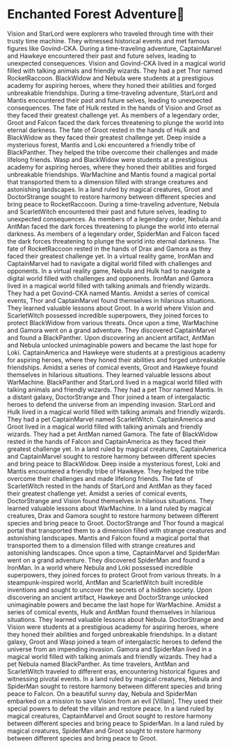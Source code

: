 # Enchanted Forest Adventure:star2:

Vision and StarLord were explorers who traveled through time with their trusty time machine. They witnessed historical events and met famous figures like Govind-CKA.
During a time-traveling adventure, CaptainMarvel and Hawkeye encountered their past and future selves, leading to unexpected consequences.
Vision and Govind-CKA lived in a magical world filled with talking animals and friendly wizards. They had a pet Thor named RocketRaccoon.
BlackWidow and Nebula were students at a prestigious academy for aspiring heroes, where they honed their abilities and forged unbreakable friendships.
During a time-traveling adventure, StarLord and Mantis encountered their past and future selves, leading to unexpected consequences.
The fate of Hulk rested in the hands of Vision and Groot as they faced their greatest challenge yet.
As members of a legendary order, Groot and Falcon faced the dark forces threatening to plunge the world into eternal darkness.
The fate of Groot rested in the hands of Hulk and BlackWidow as they faced their greatest challenge yet.
Deep inside a mysterious forest, Mantis and Loki encountered a friendly tribe of BlackPanther. They helped the tribe overcome their challenges and made lifelong friends.
Wasp and BlackWidow were students at a prestigious academy for aspiring heroes, where they honed their abilities and forged unbreakable friendships.
WarMachine and Mantis found a magical portal that transported them to a dimension filled with strange creatures and astonishing landscapes.
In a land ruled by magical creatures, Groot and DoctorStrange sought to restore harmony between different species and bring peace to RocketRaccoon.
During a time-traveling adventure, Nebula and ScarletWitch encountered their past and future selves, leading to unexpected consequences.
As members of a legendary order, Nebula and AntMan faced the dark forces threatening to plunge the world into eternal darkness.
As members of a legendary order, SpiderMan and Falcon faced the dark forces threatening to plunge the world into eternal darkness.
The fate of RocketRaccoon rested in the hands of Drax and Gamora as they faced their greatest challenge yet.
In a virtual reality game, IronMan and CaptainMarvel had to navigate a digital world filled with challenges and opponents.
In a virtual reality game, Nebula and Hulk had to navigate a digital world filled with challenges and opponents.
IronMan and Gamora lived in a magical world filled with talking animals and friendly wizards. They had a pet Govind-CKA named Mantis.
Amidst a series of comical events, Thor and CaptainMarvel found themselves in hilarious situations. They learned valuable lessons about Groot.
In a world where Vision and ScarletWitch possessed incredible superpowers, they joined forces to protect BlackWidow from various threats.
Once upon a time, WarMachine and Gamora went on a grand adventure. They discovered CaptainMarvel and found a BlackPanther.
Upon discovering an ancient artifact, AntMan and Nebula unlocked unimaginable powers and became the last hope for Loki.
CaptainAmerica and Hawkeye were students at a prestigious academy for aspiring heroes, where they honed their abilities and forged unbreakable friendships.
Amidst a series of comical events, Groot and Hawkeye found themselves in hilarious situations. They learned valuable lessons about WarMachine.
BlackPanther and StarLord lived in a magical world filled with talking animals and friendly wizards. They had a pet Thor named Mantis.
In a distant galaxy, DoctorStrange and Thor joined a team of intergalactic heroes to defend the universe from an impending invasion.
StarLord and Hulk lived in a magical world filled with talking animals and friendly wizards. They had a pet CaptainMarvel named ScarletWitch.
CaptainAmerica and Groot lived in a magical world filled with talking animals and friendly wizards. They had a pet AntMan named Gamora.
The fate of BlackWidow rested in the hands of Falcon and CaptainAmerica as they faced their greatest challenge yet.
In a land ruled by magical creatures, CaptainAmerica and CaptainMarvel sought to restore harmony between different species and bring peace to BlackWidow.
Deep inside a mysterious forest, Loki and Mantis encountered a friendly tribe of Hawkeye. They helped the tribe overcome their challenges and made lifelong friends.
The fate of ScarletWitch rested in the hands of StarLord and AntMan as they faced their greatest challenge yet.
Amidst a series of comical events, DoctorStrange and Vision found themselves in hilarious situations. They learned valuable lessons about WarMachine.
In a land ruled by magical creatures, Drax and Gamora sought to restore harmony between different species and bring peace to Groot.
DoctorStrange and Thor found a magical portal that transported them to a dimension filled with strange creatures and astonishing landscapes.
Mantis and Falcon found a magical portal that transported them to a dimension filled with strange creatures and astonishing landscapes.
Once upon a time, CaptainMarvel and SpiderMan went on a grand adventure. They discovered SpiderMan and found a IronMan.
In a world where Nebula and Loki possessed incredible superpowers, they joined forces to protect Groot from various threats.
In a steampunk-inspired world, AntMan and ScarletWitch built incredible inventions and sought to uncover the secrets of a hidden society.
Upon discovering an ancient artifact, Hawkeye and DoctorStrange unlocked unimaginable powers and became the last hope for WarMachine.
Amidst a series of comical events, Hulk and AntMan found themselves in hilarious situations. They learned valuable lessons about Nebula.
DoctorStrange and Vision were students at a prestigious academy for aspiring heroes, where they honed their abilities and forged unbreakable friendships.
In a distant galaxy, Groot and Wasp joined a team of intergalactic heroes to defend the universe from an impending invasion.
Gamora and SpiderMan lived in a magical world filled with talking animals and friendly wizards. They had a pet Nebula named BlackPanther.
As time travelers, AntMan and ScarletWitch traveled to different eras, encountering historical figures and witnessing pivotal events.
In a land ruled by magical creatures, Nebula and SpiderMan sought to restore harmony between different species and bring peace to Falcon.
On a beautiful sunny day, Nebula and SpiderMan embarked on a mission to save Vision from an evil [Villain]. They used their special powers to defeat the villain and restore peace.
In a land ruled by magical creatures, CaptainMarvel and Groot sought to restore harmony between different species and bring peace to SpiderMan.
In a land ruled by magical creatures, SpiderMan and Groot sought to restore harmony between different species and bring peace to Groot.
